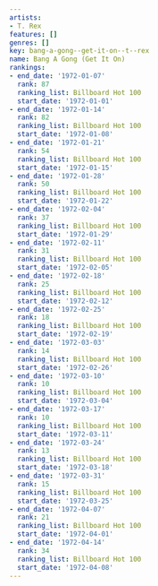 ```yaml
---
artists:
- T. Rex
features: []
genres: []
key: bang-a-gong--get-it-on--t--rex
name: Bang A Gong (Get It On)
rankings:
- end_date: '1972-01-07'
  rank: 87
  ranking_list: Billboard Hot 100
  start_date: '1972-01-01'
- end_date: '1972-01-14'
  rank: 82
  ranking_list: Billboard Hot 100
  start_date: '1972-01-08'
- end_date: '1972-01-21'
  rank: 54
  ranking_list: Billboard Hot 100
  start_date: '1972-01-15'
- end_date: '1972-01-28'
  rank: 50
  ranking_list: Billboard Hot 100
  start_date: '1972-01-22'
- end_date: '1972-02-04'
  rank: 37
  ranking_list: Billboard Hot 100
  start_date: '1972-01-29'
- end_date: '1972-02-11'
  rank: 31
  ranking_list: Billboard Hot 100
  start_date: '1972-02-05'
- end_date: '1972-02-18'
  rank: 25
  ranking_list: Billboard Hot 100
  start_date: '1972-02-12'
- end_date: '1972-02-25'
  rank: 18
  ranking_list: Billboard Hot 100
  start_date: '1972-02-19'
- end_date: '1972-03-03'
  rank: 14
  ranking_list: Billboard Hot 100
  start_date: '1972-02-26'
- end_date: '1972-03-10'
  rank: 10
  ranking_list: Billboard Hot 100
  start_date: '1972-03-04'
- end_date: '1972-03-17'
  rank: 10
  ranking_list: Billboard Hot 100
  start_date: '1972-03-11'
- end_date: '1972-03-24'
  rank: 13
  ranking_list: Billboard Hot 100
  start_date: '1972-03-18'
- end_date: '1972-03-31'
  rank: 15
  ranking_list: Billboard Hot 100
  start_date: '1972-03-25'
- end_date: '1972-04-07'
  rank: 21
  ranking_list: Billboard Hot 100
  start_date: '1972-04-01'
- end_date: '1972-04-14'
  rank: 34
  ranking_list: Billboard Hot 100
  start_date: '1972-04-08'
---
```


